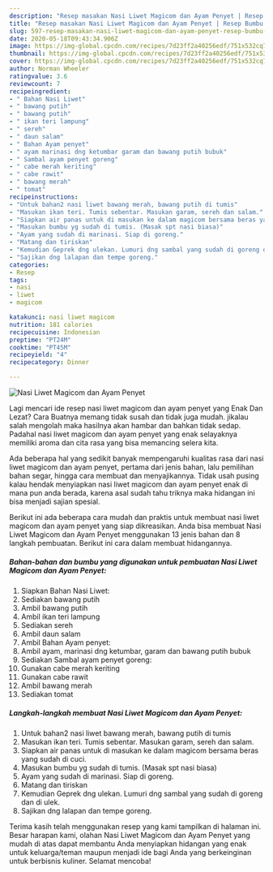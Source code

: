 ```yaml
---
description: "Resep masakan Nasi Liwet Magicom dan Ayam Penyet | Resep Bumbu Nasi Liwet Magicom dan Ayam Penyet Yang Mudah Dan Praktis"
title: "Resep masakan Nasi Liwet Magicom dan Ayam Penyet | Resep Bumbu Nasi Liwet Magicom dan Ayam Penyet Yang Mudah Dan Praktis"
slug: 597-resep-masakan-nasi-liwet-magicom-dan-ayam-penyet-resep-bumbu-nasi-liwet-magicom-dan-ayam-penyet-yang-mudah-dan-praktis
date: 2020-05-18T09:43:34.906Z
image: https://img-global.cpcdn.com/recipes/7d23ff2a40256edf/751x532cq70/nasi-liwet-magicom-dan-ayam-penyet-foto-resep-utama.jpg
thumbnail: https://img-global.cpcdn.com/recipes/7d23ff2a40256edf/751x532cq70/nasi-liwet-magicom-dan-ayam-penyet-foto-resep-utama.jpg
cover: https://img-global.cpcdn.com/recipes/7d23ff2a40256edf/751x532cq70/nasi-liwet-magicom-dan-ayam-penyet-foto-resep-utama.jpg
author: Norman Wheeler
ratingvalue: 3.6
reviewcount: 7
recipeingredient:
- " Bahan Nasi Liwet"
- " bawang putih"
- " bawang putih"
- " ikan teri lampung"
- " sereh"
- " daun salam"
- " Bahan Ayam penyet"
- " ayam marinasi dng ketumbar garam dan bawang putih bubuk"
- " Sambal ayam penyet goreng"
- " cabe merah keriting"
- " cabe rawit"
- " bawang merah"
- " tomat"
recipeinstructions:
- "Untuk bahan2 nasi liwet bawang merah, bawang putih di tumis"
- "Masukan ikan teri. Tumis sebentar. Masukan garam, sereh dan salam."
- "Siapkan air panas untuk di masukan ke dalam magicom bersama beras yang sudah di cuci."
- "Masukan bumbu yg sudah di tumis. (Masak spt nasi biasa)"
- "Ayam yang sudah di marinasi. Siap di goreng."
- "Matang dan tiriskan"
- "Kemudian Geprek dng ulekan. Lumuri dng sambal yang sudah di goreng dan di ulek."
- "Sajikan dng lalapan dan tempe goreng."
categories:
- Resep
tags:
- nasi
- liwet
- magicom

katakunci: nasi liwet magicom 
nutrition: 181 calories
recipecuisine: Indonesian
preptime: "PT24M"
cooktime: "PT45M"
recipeyield: "4"
recipecategory: Dinner

---
```



![Nasi Liwet Magicom dan Ayam Penyet](https://img-global.cpcdn.com/recipes/7d23ff2a40256edf/751x532cq70/nasi-liwet-magicom-dan-ayam-penyet-foto-resep-utama.jpg)

Lagi mencari ide resep nasi liwet magicom dan ayam penyet yang Enak Dan Lezat? Cara Buatnya memang tidak susah dan tidak juga mudah. jikalau salah mengolah maka hasilnya akan hambar dan bahkan tidak sedap. Padahal nasi liwet magicom dan ayam penyet yang enak selayaknya memiliki aroma dan cita rasa yang bisa memancing selera kita.

Ada beberapa hal yang sedikit banyak mempengaruhi kualitas rasa dari nasi liwet magicom dan ayam penyet, pertama dari jenis bahan, lalu pemilihan bahan segar, hingga cara membuat dan menyajikannya. Tidak usah pusing kalau hendak menyiapkan nasi liwet magicom dan ayam penyet enak di mana pun anda berada, karena asal sudah tahu triknya maka hidangan ini bisa menjadi sajian spesial.




Berikut ini ada beberapa cara mudah dan praktis untuk membuat nasi liwet magicom dan ayam penyet yang siap dikreasikan. Anda bisa membuat Nasi Liwet Magicom dan Ayam Penyet menggunakan 13 jenis bahan dan 8 langkah pembuatan. Berikut ini cara dalam membuat hidangannya.

<!--inarticleads1-->

##### Bahan-bahan dan bumbu yang digunakan untuk pembuatan Nasi Liwet Magicom dan Ayam Penyet:

1. Siapkan  Bahan Nasi Liwet:
1. Sediakan  bawang putih
1. Ambil  bawang putih
1. Ambil  ikan teri lampung
1. Sediakan  sereh
1. Ambil  daun salam
1. Ambil  Bahan Ayam penyet:
1. Ambil  ayam, marinasi dng ketumbar, garam dan bawang putih bubuk
1. Sediakan  Sambal ayam penyet goreng:
1. Gunakan  cabe merah keriting
1. Gunakan  cabe rawit
1. Ambil  bawang merah
1. Sediakan  tomat




<!--inarticleads2-->

##### Langkah-langkah membuat Nasi Liwet Magicom dan Ayam Penyet:

1. Untuk bahan2 nasi liwet bawang merah, bawang putih di tumis
1. Masukan ikan teri. Tumis sebentar. Masukan garam, sereh dan salam.
1. Siapkan air panas untuk di masukan ke dalam magicom bersama beras yang sudah di cuci.
1. Masukan bumbu yg sudah di tumis. (Masak spt nasi biasa)
1. Ayam yang sudah di marinasi. Siap di goreng.
1. Matang dan tiriskan
1. Kemudian Geprek dng ulekan. Lumuri dng sambal yang sudah di goreng dan di ulek.
1. Sajikan dng lalapan dan tempe goreng.




Terima kasih telah menggunakan resep yang kami tampilkan di halaman ini. Besar harapan kami, olahan Nasi Liwet Magicom dan Ayam Penyet yang mudah di atas dapat membantu Anda menyiapkan hidangan yang enak untuk keluarga/teman maupun menjadi ide bagi Anda yang berkeinginan untuk berbisnis kuliner. Selamat mencoba!
